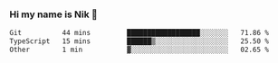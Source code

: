 ### Hi my name is Nik 👋

<!--
**NikDoe/NikDoe** is a ✨ _special_ ✨ repository because its `README.md` (this file) appears on your GitHub profile.

Here are some ideas to get you started:

- 🔭 I’m currently working on ...
- 🌱 I’m currently learning ...
- 👯 I’m looking to collaborate on ...
- 🤔 I’m looking for help with ...
- 💬 Ask me about ...
- 📫 How to reach me: ...
- 😄 Pronouns: ...
- ⚡ Fun fact: ...
-->

<!--START_SECTION:waka-->

```txt
Git          44 mins         ██████████████████░░░░░░░   71.86 %
TypeScript   15 mins         ██████▒░░░░░░░░░░░░░░░░░░   25.50 %
Other        1 min           ▓░░░░░░░░░░░░░░░░░░░░░░░░   02.65 %
```

<!--END_SECTION:waka-->
